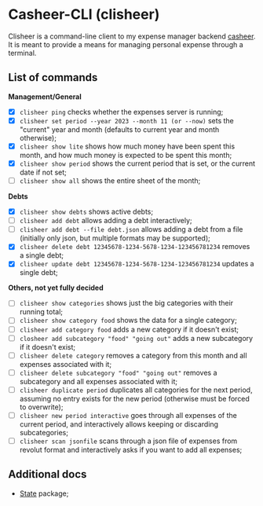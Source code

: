 # Casheer-CLI (clisheer)

Clisheer is a command-line client to my expense manager backend [casheer](https://github.com/Ozoniuss/casheer). It is meant to provide a means for managing personal expense through a terminal.

List of commands
----------------

**Management/General**

- [x] `clisheer ping` checks whether the expenses server is running;
- [x] `clisheer set period --year 2023 --month 11 (or --now)` sets the "current" year and month (defaults to current year and month otherwise);
- [x] `clisheer show lite` shows how much money have been spent this month, and how much money is expected to be spent this month;
- [x] `clisheer show period` shows the current period that is set, or the current date if not set;
- [ ] `clisheer show all` shows the entire sheet of the month;

**Debts**

- [x] `clisheer show debts` shows active debts; 
- [ ] `clisheer add debt` allows adding a debt interactively;
- [ ] `clisheer add debt --file debt.json` allows adding a debt from a file (initially only json, but multiple formats may be supported);
- [x] `clisheer delete debt 12345678-1234-5678-1234-123456781234` removes a single debt;
- [x] `clisheer update debt 12345678-1234-5678-1234-123456781234` updates a single debt;

**Others, not yet fully decided**

- [ ] `clisheer show categories` shows just the big categories with their running total;
- [ ] `clisheer show category food` shows the data for a single category;
- [ ] `clisheer add category food` adds a new category if it doesn't exist;
- [ ] `closheer add subcategory "food" "going out"` adds a new subcategory if it doesn't exist;
- [ ] `clisheer delete category` removes a category from this month and all expenses associated with it;
- [ ] `clisheer delete subcategory "food" "going out"` removes a subcategory and all expenses associated with it;
- [ ] `clisheer duplicate period` duplicates all categories for the next period, assuming no entry exists for the new period (otherwise must be forced to overwrite);
- [ ] `clisheer new period interactive` goes through all expenses of the current period, and interactively allows keeping or discarding subcategories;
- [ ] `clisheer scan jsonfile` scans through a json file of expenses from revolut format and interactively asks if you want to add all expenses;

Additional docs
---------------

- [State](./internal/state/) package;
